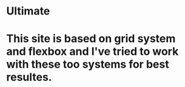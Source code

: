 # Ultimate

# This site is based on grid system and flexbox and I've tried to work with these too systems for best resultes.
